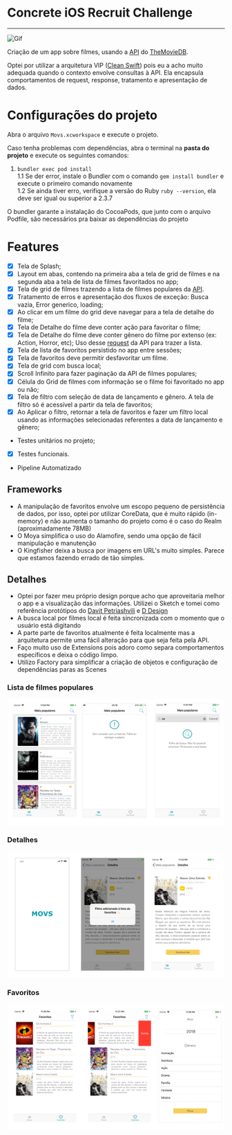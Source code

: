 # Concrete iOS Recruit Challenge

---

![Gif](assets/Logo-animado-1.gif)


Criação de um app sobre filmes, usando a [API](https://developers.themoviedb.org/3/getting-started/introduction) do [TheMovieDB](https://www.themoviedb.org/?language=en). 

Optei por utilizar a arquitetura VIP ([Clean Swift](https://clean-swift.com/clean-swift-ios-architecture/)) pois eu a acho muito adequada quando o contexto envolve consultas à API. Ela encapsula comportamentos de request, response, tratamento e apresentação de dados.

# Configurações do projeto

Abra o arquivo ```Movs.xcworkspace``` e execute o projeto.  

Caso tenha problemas com dependências, abra o terminal na **pasta do projeto** e execute os seguintes comandos:  
1. ```bundler exec pod install```  
  1.1 Se der error, instale o Bundler com o comando ```gem install bundler``` e execute o primeiro comando novamente  
  1.2 Se ainda tiver erro, verifique a versão do Ruby ```ruby --version```, ela deve ser igual ou superior a 2.3.7   

O bundler garante a instalação do CocoaPods, que junto com o arquivo Podfile, são necessários pra baixar as dependências do projeto


# Features 

- [x] Tela de Splash;
- [x] Layout em abas, contendo na primeira aba a tela de grid de filmes e na segunda aba a tela de lista de filmes favoritados no app;
- [x] Tela de grid de filmes trazendo a lista de filmes populares da [API](https://developers.themoviedb.org/3/movies/get-popular-movies).
- [x] Tratamento de erros e apresentação dos fluxos de exceção: Busca vazia, Error generico, loading;
- [x] Ao clicar em um filme do grid deve navegar para a tela de detalhe do filme;
- [x] Tela de Detalhe do filme deve conter ação para favoritar o filme;
- [x] Tela de Detalhe do filme deve conter gênero do filme por extenso (ex: Action, Horror, etc); Uso desse [request](https://developers.themoviedb.org/3/genres/get-movie-list) da API para trazer a lista.
- [x] Tela de lista de favoritos persistido no app entre sessões;
- [x] Tela de favoritos deve permitir desfavoritar um filme.
- [x] Tela de grid com busca local;
- [x] Scroll Infinito para fazer paginação da API de filmes populares;
- [x] Célula do Grid de filmes com informação se o filme foi favoritado no app ou não;
- [x] Tela de filtro com seleção de data de lançamento e gênero. A tela de filtro só é acessível a partir da tela de favoritos;
- [x] Ao Aplicar o filtro, retornar a tela de favoritos e fazer um filtro local usando as informações selecionadas referentes a data de lançamento e gênero;
- Testes unitários no projeto;
- [x] Testes funcionais.
- Pipeline Automatizado


## Frameworks
- A manipulação de favoritos envolve um escopo pequeno de persistência de dados, por isso, optei por utilizar CoreData, que é muito rápido (in-memory) e não aumenta o tamanho do projeto como é o caso do Realm (aproximadamente 78MB)
- O Moya simplifica o uso do Alamofire, sendo uma opção de fácil manipulação e manutenção
- O Kingfisher deixa a busca por imagens em URL's muito simples. Parece que estamos fazendo errado de tão simples.

## Detalhes
- Optei por fazer meu próprio design porque acho que aproveitaria melhor o app e a visualização das informações. Utilizei o Sketch e tomei como referência protótipos do [Davit Petriashvili](https://www.sketchappsources.com/free-source/2103-gomovies-whatch-movies-online-sketch-freebie-resource.html) e [D Design](https://www.sketchappsources.com/free-source/2896-sample-iphone-x-movies-app-sketch-freebie-resource.html)
- A busca local por filmes local é feita sincronizada com o momento que o usuário está digitando
- A parte parte de favoritos atualmente é feita localmente mas a arquitetura permite uma fácil alteração para que seja feita pela API.
- Faço muito uso de Extensions pois adoro como separa comportamentos específicos e deixa o código limpo.
- Utilizo Factory para simplificar a criação de objetos e configuração de dependências paras as Scenes 


### Lista de filmes populares

![Image of Yaktocat](assets/screenshots/List_movies.png)

### Detalhes

![Image of Yaktocat](assets/screenshots/Detail.png)

### Favoritos

![Image of Yaktocat](assets/screenshots/Favorites.png)
